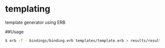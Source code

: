 templating
==========

template generator using ERB


##Usage
```bash
$ erb -T - bindings/binding.erb templates/template.erb > results/result.text
```

